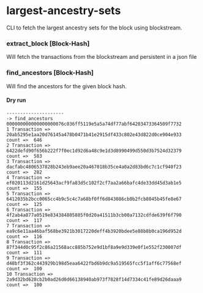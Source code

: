 # largest-ancestry-sets
CLI to fetch the largest ancestry sets for the block using blockstream. 

### extract_block [Block-Hash] 
  Will fetch the transactions from the blockstream and persistent in a json file
### find_ancestors [Block-Hash]
  Will find the ancestors for the given block hash. 


#### Dry run
```
---------------------
-> find_ancestors 000000000000000000076c036ff5119e5a5a74df77abf64203473364509f7732
1 Transaction =>  20ab5295e1aa20d76145a478b0471b41e2915df433c802e43d822d0ce904e933  count =>  646
2 Transaction =>  6422defd90f656b222f7f0ec1d92d6a48c9e1d3d8990499d550d3b7524d32379  count =>  583
3 Transaction =>  dacfabc4806537828b243eb9aee20a467018b35ce4a0a2d83bd6c7c1cf940f23  count =>  282
4 Transaction =>  ef020113d2161d25643acf9fa83d5c102f2cf7aa2a66bafc4de33dd45d3ab1e5  count =>  155
5 Transaction =>  6412035b2bcc0065cc4b9c5c4c7a68bf0ff6d843086cb0b2fcb8045b45fe8e67  count =>  125
6 Transaction =>  4f2ab4a877a0519e834384805885f0d20a41511b3cb00a7132cdfde639f6f790  count =>  117
7 Transaction =>  ea9c6e11aa46baf568be3921b3017220deff4b3920bdee5e88b8b0ca196d952d  count =>  116
8 Transaction =>  87f344d0c95f2c86a21568acc885b752e9d1bf8a9e9d339e0f1e552f230007df  count =>  111
9 Transaction =>  d48bf3f362c443929b198d5eaa6422fbd6b9dc9a519565fcc5f1aff6c77568ef  count =>  100
10 Transaction =>  2a9d32bd628cb2b0ad26d0d66138940ab973f7828f14d7334c41fe89d26daaa9  count =>  100
```
